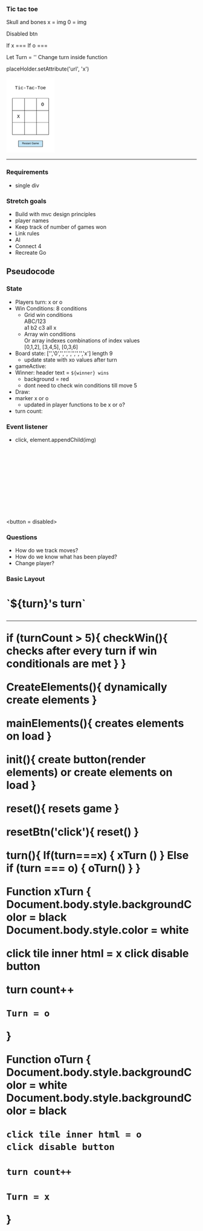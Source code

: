 ### Tic tac toe

Skull and bones
x = img
0 = img

Disabled btn

If x === 
If o ===

Let Turn = ''
Change turn inside function



placeHolder.setAttribute('url', 'x')



![wireframe](./images/tic-tac-toe.png)

---

### Requirements
- single div <br>
    <div id='singleId'></div>

### Stretch goals
- Build with mvc design principles
- player names
- Keep track of number of games won
- Link rules
- AI
- Connect 4
- Recreate Go

## Pseudocode
### State
- Players turn: x or o
- Win Conditions: 8 conditions
   - Grid win conditions <br>ABC/123
    <br> a1 b2 c3 all x
    - Array win conditions<br>Or array indexes combinations of index values
    <br> [0,1,2], [3,4,5], [0,3,6]
- Board state: ['','0','','','','','','','x'] length 9
    - update state with xo values after turn
- gameActive:
- Winner: header text = `${winner} wins`
    - background = red
    - dont need to check win conditions till move 5
- Draw:
- marker x or o
    - updated in player functions to be x or o?
- turn count: 

### Event listener
- click, element.appendChild(img)

<button = disabled><img></button>

### Questions
- How do we track moves?
- How do we know what has been played?
- Change player?


### Basic Layout

<h1>`${turn}'s turn`</> <!-- output example = "X's turn"-->

<div row>
    <div col>
    <div col>
    <div col>

<div row>
    <div col>
    <div col>
    <div col>

<div row>
    <div col>
    <div col>
    <div col>

---
if (turnCount > 5){
    checkWin(){
        checks after every turn if win conditionals are met
    }
}

CreateElements(){
    dynamically create elements
}

mainElements(){
    creates elements on load
}


init(){
    create button(render elements)
    or create elements on load
}

reset(){
    resets game
}

resetBtn('click'){
    reset()
}

turn(){
    If(turn===x) {
    xTurn ()
    } Else if (turn === o) {
    oTurn()
    }
}

Function xTurn {
    Document.body.style.backgroundColor = black
    Document.body.style.color = white

click tile inner html = x
click disable button

turn count++

    Turn = o
}

Function oTurn {
    Document.body.style.backgroundColor = white
    Document.body.style.backgroundColor = black

    click tile inner html = o
    click disable button

    turn count++

    Turn = x
}





<style>
    img {
        height: 200px;
    }
    </style>